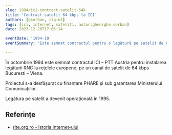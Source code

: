 ```yaml
---
slug: 1994/ici-contract-satelit-64k
title: 'Contract satelit 64 kbps la ICI'
authors: [gserban, ilg-ul]
tags: [ici, internet, sateliti, autor:gheorghe.serban]
date: 2023-12-20T17:06:14

eventDate: '1994-10'
eventSummary: 'Este semnat contractul pentru o legătură pe satelit de 64 kbps la ICI'

---
```


În octombrie 1994 este semnat contractul ICI – PTT Austria pentru
instalarea legăturii RNC la rețelele europene, pe un canal de satelit
de 64 kbps Bucuresti – Viena.

<!-- truncate -->

Proiectul s-a desfășurat cu finanțare PHARE și sub garantarea
Ministerului Comunicațiilor.

Legătura pe satelit a devenit operațională în 1995.

## Referințe

- [rite.org.ro - Istoria Internet-ului](https://rite.org.ro/istoria-internetului/)
